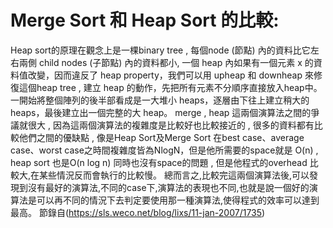 # Merge Sort 和 Heap Sort 的比較:
  Heap sort的原理在觀念上是一棵binary tree , 每個node (節點) 內的資料比它左右兩側 child nodes (子節點) 內的資料都小, 一個 heap 內如果有一個元素 x 的資料值改變，因而違反了 heap property，我們可以用 upheap 和 downheap 來修復這個heap tree , 建立 heap 的動作，先把所有元素不分順序直接放入heap中。 一開始將整個陣列的後半部看成是一大堆小 heaps，逐層由下往上建立稍大的 heaps，最後建立出一個完整的大 heap。
  merge , heap 這兩個演算法之間的爭議就很大 , 因為這兩個演算法的複雜度是比較好也比較接近的 , 很多的資料都有比較他們之間的優缺點 , 像是Heap Sort及Merge Sort 在best case、average case、worst case之時間複雜度皆為NlogN，但是他所需要的space就是 O(n) , heap sort 也是O(n log n) 同時也沒有space的問題 , 但是他程式的overhead 比較大,在某些情況反而會執行的比較慢。
  總而言之,比較完這兩個演算法後,可以發現到沒有最好的演算法,不同的case下,演算法的表現也不同,也就是說一個好的演算法是可以再不同的情況下去判定要使用那一種演算法,使得程式的效率可以達到最高。
節錄自(https://sls.weco.net/blog/lixs/11-jan-2007/1735)
